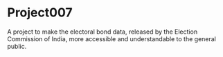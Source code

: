 # Project007

A project to make the electoral bond data, released by the Election Commission of India, more accessible and understandable to the general public.